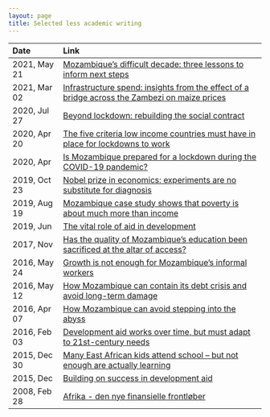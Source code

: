 ```yaml
---
layout: page
title: Selected less academic writing
---
```

<style>
table:nth-of-type(1) {
    display:table;
    width:100%;
}
table:nth-of-type(1) th:nth-of-type(1) {
    width:20%;
}
</style>
| Date | Link |
| :--- | :--- |
| 2021, May 21 | [Mozambique’s difficult decade: three lessons to inform next steps](https://theconversation.com/mozambiques-difficult-decade-three-lessons-to-inform-next-steps-161107) |
| 2021, Mar 02 | [Infrastructure spend: insights from the effect of a bridge across the Zambezi on maize prices](https://theconversation.com/infrastructure-spend-insights-from-the-effect-of-a-bridge-across-the-zambezi-on-maize-prices-155515) |
| 2020, Jul 27 | [Beyond lockdown: rebuilding the social contract](https://www.globaldev.blog/blog/beyond-lockdown-rebuilding-social-contract) |
| 2020, Apr 20 | [The five criteria low income countries must have in place for lockdowns to work](https://theconversation.com/the-five-criteria-low-income-countries-must-have-in-place-for-lockdowns-to-work-136263) |
| 2020, Apr | [Is Mozambique prepared for a lockdown during the COVID-19 pandemic?](https://www.wider.unu.edu/publication/mozambique-prepared-lockdown-during-covid-19-pandemic) |
| 2019, Oct 23 | [Nobel prize in economics: experiments are no substitute for diagnosis](https://theconversation.com/nobel-prize-in-economics-experiments-are-no-substitute-for-diagnosis-125575) |
| 2019, Aug 19 | [Mozambique case study shows that poverty is about much more than income](https://theconversation.com/mozambique-case-study-shows-that-poverty-is-about-much-more-than-income-121639) |
| 2019, Jun  | [The vital role of aid in development ](https://www.wider.unu.edu/publication/vital-role-aid-development) |
| 2017, Nov | [Has the quality of Mozambique’s education been sacrificed at the altar of access?](https://www.wider.unu.edu/publication/has-quality-mozambique%E2%80%99s-education-been-sacrificed-altar-access) |
| 2016, May 24 | [Growth is not enough for Mozambique’s informal workers](https://blogs.worldbank.org/jobs/growth-not-enough-mozambique-s-informal-workers) |
| 2016, May 12 | [How Mozambique can contain its debt crisis and avoid long-term damage](https://theconversation.com/how-mozambique-can-contain-its-debt-crisis-and-avoid-long-term-damage-59180) |
| 2016, Apr 07 | [How Mozambique can avoid stepping into the abyss](https://theconversation.com/how-mozambique-can-avoid-stepping-into-the-abyss-57356) |
| 2016, Feb 03 | [Development aid works over time, but must adapt to 21st-century needs](https://theconversation.com/development-aid-works-over-time-but-must-adapt-to-21st-century-needs-52910) |
| 2015, Dec 30 | [Many East African kids attend school – but not enough are actually learning](https://theconversation.com/many-east-african-kids-attend-school-but-not-enough-are-actually-learning-48529) |
| 2015, Dec | [Building on success in development aid ](https://www.wider.unu.edu/publication/building-success-development-aid)  |
| 2008, Feb 28 | [Afrika - den nye finansielle frontløber](https://www.information.dk/udland/2008/02/afrika-nye-finansielle-frontloeber) |